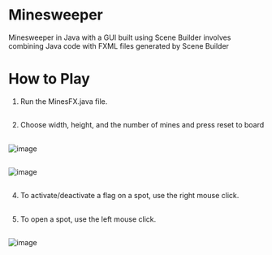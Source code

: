 # Minesweeper
 Minesweeper in Java with a GUI built using Scene Builder involves combining Java code with FXML files generated by Scene Builder

# How to Play 
1. Run the MinesFX.java file.
##
2. Choose width, height, and the number of mines and press reset to board
##
![image](https://github.com/Michael2343/Minesweeper/assets/100785699/9f345f75-854a-407d-bf36-1bc39bf5a582)
##
![image](https://github.com/Michael2343/Minesweeper/assets/100785699/2a340578-fd8f-4e54-9b4c-ef6237aefec2)
##
4. To activate/deactivate a flag on a spot, use the right mouse click.
##
5. To open a spot, use the left mouse click.
##
![image](https://github.com/Michael2343/Minesweeper/assets/100785699/29f89e14-62f7-4979-8e99-d6971b6949e8)
